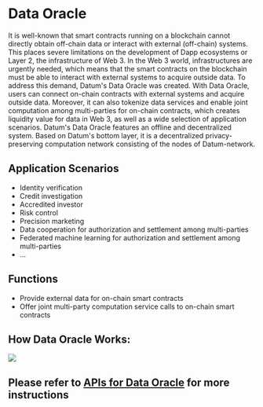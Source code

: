 # Data Oracle


It is well-known that smart contracts running on a blockchain cannot directly obtain off-chain data or interact with external (off-chain) systems. This places severe limitations on the development of Dapp ecosystems or Layer 2, the infrastructure of Web 3. In the Web 3 world, infrastructures are urgently needed, which means that the smart contracts on the blockchain must be able to interact with external systems to acquire outside data. To address this demand, Datum's Data Oracle was created. With Data Oracle, users can connect on-chain contracts with external systems and acquire outside data. Moreover, it can also tokenize data services and enable joint computation among multi-parties for on-chain contracts, which creates liquidity value for data in Web 3, as well as a wide selection of application scenarios. Datum's Data Oracle features an offline and decentralized system. Based on Datum's bottom layer, it is a decentralized privacy-preserving computation network consisting of the nodes of Datum-network.


## Application Scenarios


- Identity verification
- Credit investigation
- Accredited investor
- Risk control
- Precision marketing
- Data cooperation for authorization and settlement among multi-parties
- Federated machine learning for authorization and settlement among multi-parties
- ...


## Functions

- Provide external data for on-chain smart contracts
- Offer joint multi-party computation service calls to on-chain smart contracts


## How Data Oracle Works:

![][data_oracle]


## Please refer to [APIs for Data Oracle][api desc] for more instructions



[data_oracle]: ../img/data_oracle.png
[api desc]: ../APIDescription/DataOracle.md